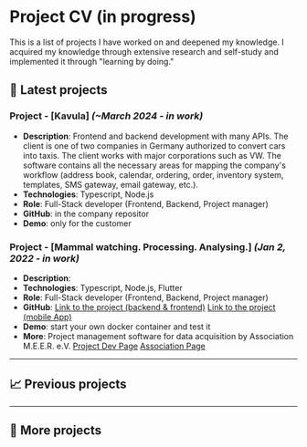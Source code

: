 # Project CV (in progress)
This is a list of projects I have worked on and deepened my knowledge. I acquired my knowledge through extensive research and self-study and implemented it through "learning by doing."

## 🚀 Latest projects

### **Project - [Kavula]** *(~March 2024 - in work)*
- **Description**: Frontend and backend development with many APIs. The client is one of two companies in Germany authorized to convert cars into taxis. The client works with major corporations such as VW. The software contains all the necessary areas for mapping the company's workflow (address book, calendar, ordering, order, inventory system, templates, SMS gateway, email gateway, etc.).
- **Technologies**: Typescript, Node.js
- **Role**: Full-Stack developer (Frontend, Backend, Project manager)
- **GitHub**: in the company repositor
- **Demo**: only for the customer

### **Project - [Mammal watching. Processing. Analysing.]** *(Jan 2, 2022 - in work)*
- **Description**:
- **Technologies**: Typescript, Node.js, Flutter
- **Role**: Full-Stack developer (Frontend, Backend, Project manager)  
- **GitHub**: [Link to the project (backend & frontend)](https://github.com/M-E-E-R-e-V/mwpa) [Link to the project (mobile App)](https://github.com/M-E-E-R-e-V/mwpa-app)
- **Demo**: start your own docker container and test it
- **More**: Project management software for data acquisition by Association M.E.E.R. e.V. [Project Dev Page](https://github.com/M-E-E-R-e-V) [Association Page](https://m-e-e-r.de/)

---

## 📈 Previous projects

---

## 🔧 More projects

